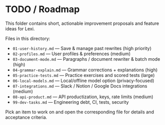 # TODO / Roadmap

This folder contains short, actionable improvement proposals and feature ideas for Lexi.

Files in this directory:

- `01-user-history.md` — Save & manage past rewrites (high priority)
- `02-profiles.md` — User profiles & preferences (medium)
- `03-document-mode.md` — Paragraphs / document rewriter & batch mode (high)
- `04-grammar-explain.md` — Grammar corrections + explanations (high)
- `05-practice-tests.md` — Practice exercises and scored tests (large)
- `06-local-models.md` — Local/offline model option (privacy-focused)
- `07-integrations.md` — Slack / Notion / Google Docs integrations (medium)
- `08-api-product.md` — API productization, keys, rate limits (medium)
- `99-dev-tasks.md` — Engineering debt, CI, tests, security

Pick an item to work on and open the corresponding file for details and acceptance criteria.
